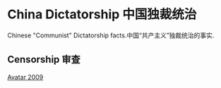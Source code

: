 # China Dictatorship 中国独裁统治

Chinese "Communist" Dictatorship facts.中国“共产主义”独裁统治的事实.

## Censorship 审查

[Avatar 2009](http://en.wikipedia.org/wiki/Avatar_%282009_film%29)
